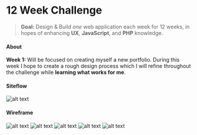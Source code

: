 12 Week Challenge 
======

>**Goal:** Design & Build *one* web application each week for 12 weeks, in hopes of enhancing **UX**, **JavaScript**, and **PHP** knowledge.

#### About
**Week 1:**
Will be focused on creating myself a new portfolio. During this week I hope to create a rough design process which I will refine throughout the challenge while **learning what works for me**. 

#### Siteflow 
![alt text](https://cloud.githubusercontent.com/assets/15793521/22724193/48477e96-ed8a-11e6-8825-703aad0c2fba.png)

#### Wireframe
![alt text](https://cloud.githubusercontent.com/assets/15793521/22808397/4f310688-eef1-11e6-8ab5-9d64c6d75de8.png)
![alt text](https://cloud.githubusercontent.com/assets/15793521/22808400/4f31f796-eef1-11e6-919f-64b3af4fd381.png)
![alt text](https://cloud.githubusercontent.com/assets/15793521/22808398/4f313928-eef1-11e6-8c1f-af6c077f180c.png)
![alt text](https://cloud.githubusercontent.com/assets/15793521/22808399/4f31f098-eef1-11e6-9503-9ee76dbbef82.png)
![alt text](https://cloud.githubusercontent.com/assets/15793521/22808401/4f3345ba-eef1-11e6-896f-ed1b7f3456d7.png)
